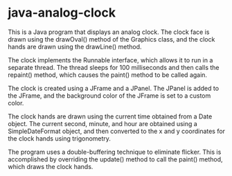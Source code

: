 # java-analog-clock

This is a Java program that displays an analog clock. The clock face is drawn using the drawOval() method of the Graphics class, and the clock hands are drawn using the drawLine() method.

The clock implements the Runnable interface, which allows it to run in a separate thread. The thread sleeps for 100 milliseconds and then calls the repaint() method, which causes the paint() method to be called again.

The clock is created using a JFrame and a JPanel. The JPanel is added to the JFrame, and the background color of the JFrame is set to a custom color.

The clock hands are drawn using the current time obtained from a Date object. The current second, minute, and hour are obtained using a SimpleDateFormat object, and then converted to the x and y coordinates for the clock hands using trigonometry.

The program uses a double-buffering technique to eliminate flicker. This is accomplished by overriding the update() method to call the paint() method, which draws the clock hands.

